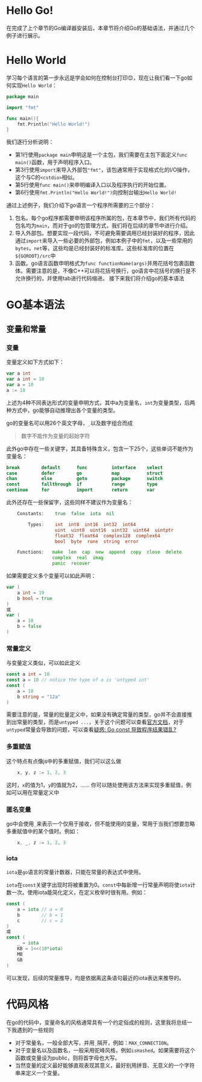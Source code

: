 # Hello Go!


在完成了上个章节的Go编译器安装后，本章节将介绍Go的基础语法，并通过几个例子进行展示。
# Hello World
学习每个语言的第一步永远是学会如何在控制台打印😊，现在让我们看一下go如何实现`Hello World`：
```go
package main

import "fmt"

func main(){
    fmt.Println("Hello World!")
}
```
我们逐行分析说明：
- 第1行使用`package main`申明这是一个主包，我们需要在主包下面定义`func main()`函数，用于声明程序入口。
- 第3行使用`import`来导入外部包`"fmt"`，该包通常用于实现格式化的I/O操作，这个与C的`<cstdio>`相似。
- 第5行使用`func main()`来申明编译入口以及程序执行的开始位置。
- 第6行使用`fmt.Println("Hello World!")`向控制台输出`Hello World!`

通过上述例子，我们介绍下go语言一个程序所需要的三个部分：

1. 包名。每个go程序都需要申明该程序所属的包，在本章节中，我们所有代码的包名均为`main`，而对于go的包管理方式，我们将在后续的章节中进行介绍。
2. 导入外部包。想要实现一段代码，不可避免需要调用已经封装好的程序，因此通过`import`来导入一些必要的外部包，例如本例子中的`fmt`，以及一些常用的`bytes`，`net`等，这些均是已经封装好的标准库。这些标准库的位置在`${GOROOT}/src`中
3. 函数。go语言函数申明格式为`func functionName(args)`并用花括号包裹函数体。需要注意的是，不像C++可以将花括号换行，go语言中花括号的换行是不允许换行的，并使用tab进行代码缩进。
接下来我们将介绍go的基本语法
# GO基本语法
## 变量和常量
### 变量
变量定义如下方式如下：
```go
var a int
var a int = 10
var a = 10
a := 10
```
上述为4种不同表达形式的变量申明方式，其中a为变量名，`int`为变量类型，后两种方式中，go能够自动推理出各个变量的类型。

go的变量名可以用26个英文字母，`_`以及数字组合而成

> 数字不能作为变量的起始字符

此外go中存在一些关键字，其具备特殊含义，包含一下25个，这些单词不能作为变量名：
```go
break        default      func         interface    select
case         defer        go           map          struct
chan         else         goto         package      switch
const        fallthrough  if           range        type
continue     for          import       return       var
```
此外还存在一些保留字，这些同样不建议作为变量名：
```go
    Constants:    true  false  iota  nil

        Types:    int  int8  int16  int32  int64  
                  uint  uint8  uint16  uint32  uint64  uintptr
                  float32  float64  complex128  complex64
                  bool  byte  rune  string  error

    Functions:   make  len  cap  new  append  copy  close  delete
                 complex  real  imag
                 panic  recover

```
如果需要定义多个变量可以如此声明：
```go
var (
    a int = 19
    b bool = true
)
或
var (
    a = 10
    b = false
)
```
### 常量定义
与变量定义类似，可以如此定义
```go
const a int = 10
const a = 10 // notice the type of a is 'untyped int'
const (
    a = 10
    b string = "12a"
)
```
需要注意的是，常量的批量定义中，如果没有确定常量的类型，go并不会直接推到出常量的类型，而是`untyped ...`，关于这个问题可以查看[官方文档](https://go.dev/blog/constants)，对于`untyped`常量会导致的问题，可以查看[疑惑: Go const 导致程序结果错乱?](https://mp.weixin.qq.com/s/9OngnAzyKfL7Y2nAYtaxhA)
### 多重赋值
这个特点有点像js中的多重赋值，我们可以这么做
```go
    x, y, z := 1, 2, 3
```
这时，`x`的值为1，`y`的值就为2，……
你可以随处使用该方法来实现多重赋值，例如可以用在常量定义中
### 匿名变量
go中会使用`_`来表示一个仅用于接收，但不能使用的变量，常用于当我们想要忽略多重赋值中的某个值时。例如：
```go
    x, _, z := 1, 2, 3
```
### iota
`iota`是`go`语言的常量计数器，只能在常量的表达式中使用。

`iota`在`const`关键字出现时将被重置为0。`const`中每新增一行常量声明将使`iota`计数一次。使用iota能简化定义，在定义枚举时很有用。例如：
```go
const (
    a = iota // a = 0
    b        // b = 1
    c        // c = 2
)
或
const (
    _ = iota
    KB = 1<<(10*iota)
    MB
	GB
)
```
可以发现，后续的常量推导，均是依据离这条语句最近的iota表达来推导的。
# 代码风格
在go的代码中，变量命名的风格通常具有一个约定俗成的规则，这里我将总结一下我遇到的一些规则
- 对于常量名，一般全部大写，并用`_`隔开，例如：`MAX_CONNECTION`。
- 对于变量名以及函数名，一般采用驼峰风格，例如`isHashed`。如果需要将这个函数或变量设为public，则将首字母也大写。
- 当然变量的定义最好能够直观表现其意义，最好别用拼音、无意义的一个字符串来定义一个变量。
<!-- 
## 基本运算符
## 流程控制
## 数组与切片
## 结构体与接口
## 函数与方法 
-->
